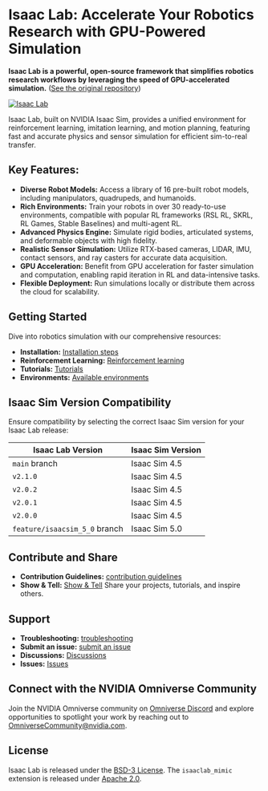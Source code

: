 # Isaac Lab: Accelerate Your Robotics Research with GPU-Powered Simulation

**Isaac Lab is a powerful, open-source framework that simplifies robotics research workflows by leveraging the speed of GPU-accelerated simulation.** ([See the original repository](https://github.com/isaac-sim/IsaacLab))

[![Isaac Lab](docs/source/_static/isaaclab.jpg)](https://github.com/isaac-sim/IsaacLab)

Isaac Lab, built on NVIDIA Isaac Sim, provides a unified environment for reinforcement learning, imitation learning, and motion planning, featuring fast and accurate physics and sensor simulation for efficient sim-to-real transfer.

## Key Features:

*   **Diverse Robot Models:** Access a library of 16 pre-built robot models, including manipulators, quadrupeds, and humanoids.
*   **Rich Environments:** Train your robots in over 30 ready-to-use environments, compatible with popular RL frameworks (RSL RL, SKRL, RL Games, Stable Baselines) and multi-agent RL.
*   **Advanced Physics Engine:** Simulate rigid bodies, articulated systems, and deformable objects with high fidelity.
*   **Realistic Sensor Simulation:** Utilize RTX-based cameras, LIDAR, IMU, contact sensors, and ray casters for accurate data acquisition.
*   **GPU Acceleration:** Benefit from GPU acceleration for faster simulation and computation, enabling rapid iteration in RL and data-intensive tasks.
*   **Flexible Deployment:** Run simulations locally or distribute them across the cloud for scalability.

## Getting Started

Dive into robotics simulation with our comprehensive resources:

*   **Installation:** [Installation steps](https://isaac-sim.github.io/IsaacLab/main/source/setup/installation/index.html#local-installation)
*   **Reinforcement Learning:** [Reinforcement learning](https://isaac-sim.github.io/IsaacLab/main/source/overview/reinforcement-learning/rl_existing_scripts.html)
*   **Tutorials:** [Tutorials](https://isaac-sim.github.io/IsaacLab/main/source/tutorials/index.html)
*   **Environments:** [Available environments](https://isaac-sim.github.io/IsaacLab/main/source/overview/environments.html)

## Isaac Sim Version Compatibility

Ensure compatibility by selecting the correct Isaac Sim version for your Isaac Lab release:

| Isaac Lab Version             | Isaac Sim Version |
| ----------------------------- | ----------------- |
| `main` branch                 | Isaac Sim 4.5     |
| `v2.1.0`                      | Isaac Sim 4.5     |
| `v2.0.2`                      | Isaac Sim 4.5     |
| `v2.0.1`                      | Isaac Sim 4.5     |
| `v2.0.0`                      | Isaac Sim 4.5     |
| `feature/isaacsim_5_0` branch | Isaac Sim 5.0     |

## Contribute and Share

*   **Contribution Guidelines:**  [contribution guidelines](https://isaac-sim.github.io/IsaacLab/main/source/refs/contributing.html)
*   **Show & Tell:** [Show & Tell](https://github.com/isaac-sim/IsaacLab/discussions/categories/show-and-tell) Share your projects, tutorials, and inspire others.

## Support

*   **Troubleshooting:** [troubleshooting](https://isaac-sim.github.io/IsaacLab/main/source/refs/troubleshooting.html)
*   **Submit an issue:** [submit an issue](https://github.com/isaac-sim/IsaacLab/issues)
*   **Discussions:** [Discussions](https://github.com/isaac-sim/IsaacLab/discussions)
*   **Issues:** [Issues](https://github.com/isaac-sim/IsaacLab/issues)

## Connect with the NVIDIA Omniverse Community

Join the NVIDIA Omniverse community on [Omniverse Discord](https://discord.com/invite/nvidiaomniverse) and explore opportunities to spotlight your work by reaching out to OmniverseCommunity@nvidia.com.

## License

Isaac Lab is released under the [BSD-3 License](LICENSE). The `isaaclab_mimic` extension is released under [Apache 2.0](LICENSE-mimic).